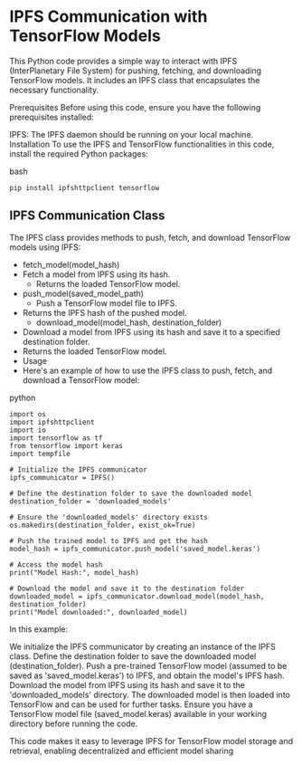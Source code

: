 # IPFS Communication with TensorFlow Models
This Python code provides a simple way to interact with IPFS (InterPlanetary File System) for pushing, fetching, and downloading TensorFlow models. It includes an IPFS class that encapsulates the necessary functionality.

Prerequisites
Before using this code, ensure you have the following prerequisites installed:

IPFS: The IPFS daemon should be running on your local machine.
Installation
To use the IPFS and TensorFlow functionalities in this code, install the required Python packages:

bash
```
pip install ipfshttpclient tensorflow
```
## IPFS Communication Class
The IPFS class provides methods to push, fetch, and download TensorFlow models using IPFS:

* fetch_model(model_hash)
* Fetch a model from IPFS using its hash.
  * Returns the loaded TensorFlow model.
* push_model(saved_model_path)
  * Push a TensorFlow model file to IPFS.
* Returns the IPFS hash of the pushed model.
  * download_model(model_hash, destination_folder)
* Download a model from IPFS using its hash and save it to a specified destination folder.
* Returns the loaded TensorFlow model.
* Usage
* Here's an example of how to use the IPFS class to push, fetch, and download a TensorFlow model:

python
```Copy code
import os
import ipfshttpclient
import io
import tensorflow as tf
from tensorflow import keras
import tempfile

# Initialize the IPFS communicator
ipfs_communicator = IPFS()

# Define the destination folder to save the downloaded model
destination_folder = 'downloaded_models'

# Ensure the 'downloaded_models' directory exists
os.makedirs(destination_folder, exist_ok=True)

# Push the trained model to IPFS and get the hash
model_hash = ipfs_communicator.push_model('saved_model.keras')

# Access the model hash
print("Model Hash:", model_hash)

# Download the model and save it to the destination folder
downloaded_model = ipfs_communicator.download_model(model_hash, destination_folder)
print("Model downloaded:", downloaded_model)
```
In this example:

We initialize the IPFS communicator by creating an instance of the IPFS class.
Define the destination folder to save the downloaded model (destination_folder).
Push a pre-trained TensorFlow model (assumed to be saved as 'saved_model.keras') to IPFS, and obtain the model's IPFS hash.
Download the model from IPFS using its hash and save it to the 'downloaded_models' directory.
The downloaded model is then loaded into TensorFlow and can be used for further tasks.
Ensure you have a TensorFlow model file (saved_model.keras) available in your working directory before running the code.

This code makes it easy to leverage IPFS for TensorFlow model storage and retrieval, enabling decentralized and efficient model sharing